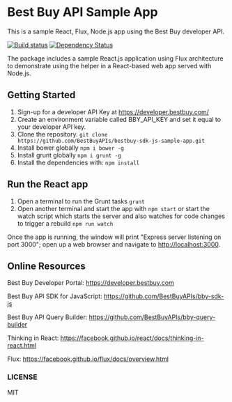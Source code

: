 # Best Buy API Sample App
This is a sample React, Flux, Node.js app using the Best Buy developer API. 

[![Build status](https://img.shields.io/travis/BestBuyAPIs/bestbuy-sdk-js-sample-app.svg?style=flat-square)](https://travis-ci.org/BestBuyAPIs/bestbuy-sdk-js-sample-app)
[![Dependency Status](https://david-dm.org/BestBuyAPIs/bestbuy-sdk-js-sample-app.svg)](https://david-dm.org/BestBuyAPIs/bestbuy-sdk-js-sample-app)

The package includes a sample React.js application using Flux architecture to demonstrate using the helper in a React-based web app served with Node.js.

## Getting Started
 1. Sign-up for a developer API Key at https://developer.bestbuy.com/
 2. Create an environment variable called BBY_API_KEY and set it equal to your developer API key. 
 3. Clone the repository.
    `git clone https://github.com/BestBuyAPIs/bestbuy-sdk-js-sample-app.git`
 4. Install bower globally
 	`npm i bower -g`   
 5. Install grunt globally
    `npm i grunt -g`
 6. Install the dependencies with:
    `npm install`

 
## Run the React app
 1. Open a terminal to run the Grunt tasks
    `grunt`
 2. Open another terminal and start the app with
 	`npm start`
    	or start the watch script which starts the server and also watches for code changes to trigger a rebuild
    `npm run watch`

Once the app is running, the window will print "Express server listening on port 3000"; open up a web browser and navigate to [http://localhost:3000](http://localhost:3000).

## Online Resources
Best Buy Developer Portal: https://developer.bestbuy.com

Best Buy API SDK for JavaScript: https://github.com/BestBuyAPIs/bby-sdk-js

Best Buy API Query Builder: https://github.com/BestBuyAPIs/bby-query-builder

Thinking in React: https://facebook.github.io/react/docs/thinking-in-react.html

Flux: https://facebook.github.io/flux/docs/overview.html

### LICENSE
MIT

